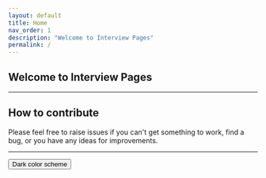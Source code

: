 ```yaml
---
layout: default
title: Home
nav_order: 1
description: "Welcome to Interview Pages"
permalink: /
---
```


## Welcome to Interview Pages


---

## How to contribute

Please feel free to raise issues if you can't get something to work, find a bug, or you have any ideas for improvements.

---

<button class="btn js-toggle-dark-mode">Dark color scheme</button>

<script>
const toggleDarkMode = document.querySelector('.js-toggle-dark-mode');

jtd.addEvent(toggleDarkMode, 'click', function(){
  if (jtd.getTheme() === 'dark') {
    jtd.setTheme('light');
    toggleDarkMode.textContent = 'Dark color scheme';
  } else {
    jtd.setTheme('dark');
    toggleDarkMode.textContent = 'Return to the light side';
  }
});
</script>
